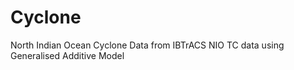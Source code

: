 # Cyclone
North Indian Ocean Cyclone Data from IBTrACS
NIO TC data using Generalised Additive Model
